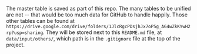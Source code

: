 The master table is saved as part of this repo.
The many tables to be unified are not --
that would be too much data for GitHub to handle happily.
Those other tables can be found at
`https://drive.google.com/drive/folders/1JlcRgcPDsjhJx7oP5g_A64wZkKYwH2rp?usp=sharing`.
They will be stored next to this `README.md` file, at
`data/input/others/`,
which path is in the `.gitignore` file at the top of the project.
